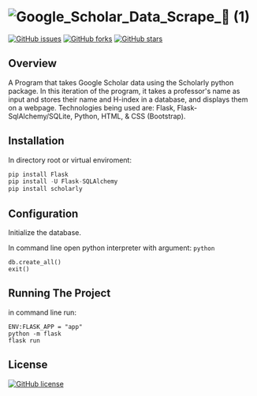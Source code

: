 # ![Google_Scholar_Data_Scrape_🔣 (1)](https://user-images.githubusercontent.com/34845263/160322151-7db1462b-60a8-4860-9a82-b77d75f8c472.png)
<a href="https://github.com/abanks72/ScholarlyData/issues"><img alt="GitHub issues" src="https://img.shields.io/github/issues/abanks72/ScholarlyData"></a>
<a href="https://github.com/abanks72/ScholarlyData/network"><img alt="GitHub forks" src="https://img.shields.io/github/forks/abanks72/ScholarlyData"></a>
<a href="https://github.com/abanks72/ScholarlyData/stargazers"><img alt="GitHub stars" src="https://img.shields.io/github/stars/abanks72/ScholarlyData"></a>
## Overview
A Program that takes Google Scholar data using the Scholarly python package. In this iteration of the program, it takes 
a professor's name as input and stores their name and H-index in a database, and displays them on a webpage. 
Technologies being used are: Flask, Flask-SqlAlchemy/SQLite, Python, HTML, & CSS (Bootstrap).
## Installation 
In directory root or virtual enviroment: 
```python
pip install Flask
pip install -U Flask-SQLAlchemy
pip install scholarly
```
## Configuration
Initialize the database.

In command line open python interpreter with argument: `python`
```
db.create_all()
exit()
```

## Running The Project
in command line run:
```
ENV:FLASK_APP = "app"
python -m flask
flask run
```

## License
<a href="https://github.com/abanks72/ScholarlyData"><img alt="GitHub license" src="https://img.shields.io/github/license/abanks72/ScholarlyData"></a>
